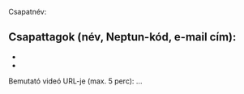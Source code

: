 Csapatnév:

Csapattagok (név, Neptun-kód, e-mail cím):
- 
- 
- 

Bemutató videó URL-je (max. 5 perc): ...
